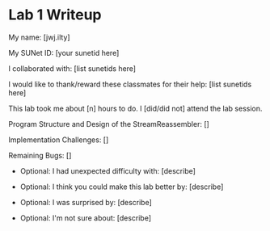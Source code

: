 Lab 1 Writeup
=============

My name: [jwj.ilty]

My SUNet ID: [your sunetid here]

I collaborated with: [list sunetids here]

I would like to thank/reward these classmates for their help: [list sunetids here]

This lab took me about [n] hours to do. I [did/did not] attend the lab session.

Program Structure and Design of the StreamReassembler:
[]

Implementation Challenges:
[]

Remaining Bugs:
[]

- Optional: I had unexpected difficulty with: [describe]

- Optional: I think you could make this lab better by: [describe]

- Optional: I was surprised by: [describe]

- Optional: I'm not sure about: [describe]
